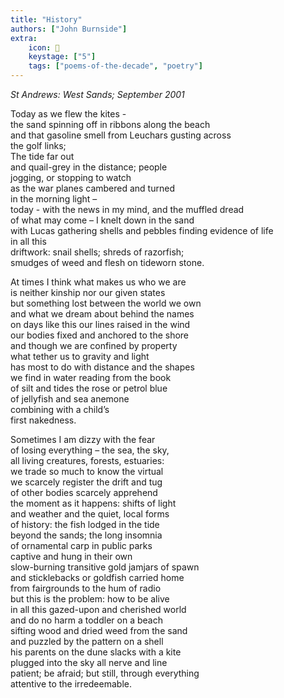 ```yaml
---
title: "History"
authors: ["John Burnside"]
extra:
    icon: 🐚
    keystage: ["5"]
    tags: ["poems-of-the-decade", "poetry"]
---
```

_St Andrews: West Sands; September 2001_  
  
Today as we flew the kites -  
the sand spinning off in ribbons along the beach  
and that gasoline smell from Leuchars gusting across  
the golf links;  
The tide far out  
and quail-grey in the distance; people  
jogging, or stopping to watch  
as the war planes cambered and turned  
in the morning light –  
today - with the news in my mind, and the muffled dread  
of what may come – I knelt down in the sand  
with Lucas gathering shells and pebbles finding evidence of life  
in all this  
driftwork: snail shells; shreds of razorfish;  
smudges of weed and flesh on tideworn stone.  
  
At times I think what makes us who we are  
is neither kinship nor our given states  
but something lost between the world we own  
and what we dream about behind the names  
on days like this our lines raised in the wind  
our bodies fixed and anchored to the shore  
and though we are confined by property  
what tether us to gravity and light  
has most to do with distance and the shapes  
we find in water reading from the book  
of silt and tides the rose or petrol blue  
of jellyfish and sea anemone  
combining with a child’s  
first nakedness.  
  
Sometimes I am dizzy with the fear  
of losing everything – the sea, the sky,  
all living creatures, forests, estuaries:  
we trade so much to know the virtual  
we scarcely register the drift and tug  
of other bodies scarcely apprehend  
the moment as it happens: shifts of light  
and weather and the quiet, local forms  
of history: the fish lodged in the tide  
beyond the sands; the long insomnia  
of ornamental carp in public parks  
captive and hung in their own  
slow-burning transitive gold jamjars of spawn  
and sticklebacks or goldfish carried home  
from fairgrounds to the hum of radio  
but this is the problem: how to be alive  
in all this gazed-upon and cherished world  
and do no harm a toddler on a beach  
sifting wood and dried weed from the sand  
and puzzled by the pattern on a shell  
his parents on the dune slacks with a kite  
plugged into the sky all nerve and line  
patient; be afraid; but still, through everything  
attentive to the irredeemable.

